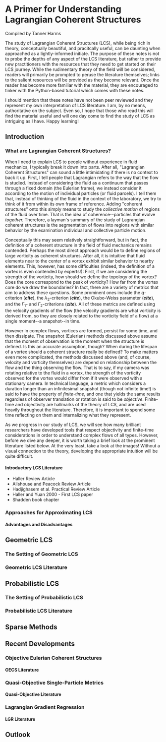 # A Primer for Understanding Lagrangian Coherent Structures

Compiled by Tanner Harms

The study of Lagrangian Coherent Structures (LCS), while being rich in theory, conceptually beautiful, and pracitcally useful, can be daunting when approached as a lightly-informed initiate.  The purpose of these notes is not to probe the depths of any aspect of the LCS literature, but rather to provide new practitioners with the resources that they need to get started on their LCS journey.   While the rudimentary theory of the field will be considered, readers will primarily be prompted to peruse the literature themselves; links to the salient resources will be provided as they become relevant. Once the reader has become more familiar with the material, they are encouraged to tinker with the Python-based tutorial which comes with these notes.

I should mention that these notes have not been peer reviewed and they represent my own interpretation of LCS literature.  I am, by no means, authoritative on the subject.  Even so, I hope that those who read this will find the material useful and will one day come to find the study of LCS as intriguing as I have.  Happy learning!

## Introduction

### What are Lagrangian Coherent Structures?

When I need to explain LCS to people without experience in fluid mechanics, I typically break it down into parts.  After all, "Lagrangian Coherent Structures" can sound a little intimidating if there is no context to back it up.  First, I tell people that Lagrangian refers to the way that the flow is studied.  Instead of considering the fluid as a continuum that passes through a fixed domain (the Eulerian frame), we instead consider it according to the motion of individual particles (or fluid parcels).  I tell them that, instead of thinking of the fluid in the context of the laboratory, we try to think of it from within its own frame of reference.  Adding "coherent structures" onto this simply means to study the *collective motion*  of regions of the fluid over time.  That is the idea of coherence--particles that evolve *together.*  Therefore, a layman's summary of the study of Lagrangian coherent structures is the segmentation of flows into regions with similar behavior by the examination individual and collective particle motion.

Conceptually this may seem relatively straightforward, but in fact, the definition of a coherent structure in the field of fluid mechanics remains contended.  Perhaps the most direct approach would be to define regions of large vorticity as coherent structures.  After all, it is intuitive that fluid elements near to the center of a vortex exhibit similar behavior to nearby elements.  This, however, has some difficulties (indeed, the definition of a vortex is even contended by experts!):  First, if we are considering the strength of the vorticity, how should we define the topology of the vortex?  Does the core correspond to the peak of vorticity?  How far from the vortex core do we draw the boundaries?  In fact, there are a variety of metrics that aim to address these questions.  Some prominent ones include the $q$-criterion (*****cite*****), the $\lambda_2$-criterion (***cite***), the Okubo-Weiss parameter (*****cite*****), and the $\Gamma_1$- and $\Gamma_2$-criterions (***cite***).  All of these metrics are defined using the velocity gradients of the flow (the velocity gradients are what vorticity is derived from, so they are closely related to the vorticity field of a flow) at a single moment--a snapshot--in time.

However in complex flows, vortices are formed, persist for some time, and then dissipate.  The snapshot (Eulerian) methods discussed above assume that the moment of observation is the moment when the structure is defined.  Is this an accurate assumption, though?  When during the lifespan of a vortex should a coherent structure really be defined?  To make matters even more complicated, the methods discussed above (and, of course, velocity and vorticity themselves) are depend on relationship between the flow and the thing observing the flow.  That is to say, if my camera was rotating relative to the fluid in a vortex, the strength of the vorticity observed for the vortex would differ from if it were observed with a stationary camera.  In technical language, a metric which considers a duration longer than an infinitesimal snapshot (though not infinite time!) is said to have the property of *finite-time*, and one that yields the same results regardless of observer translation or rotation is said to be *objective*.  Finite-time and objectivity are hallmarks of the theory of LCS, and are used heavily throughout the literature.  Therefore, it is important to spend some time reflecting on them and internalizing what they represent.

As we progress in our study of LCS, we will see how many brilliant researchers have developed tools that respect objectivity and finite-time considerations in order to understand complex flows of all types.  However, before we dive any deeper, it is worth taking a brief look at the prominent literature listed below.  At the very least, take a look at the images!  Without a visual connection to the theory, developing the appropriate intuition will be quite difficult.

#### Introductory LCS Literature

* Haller Review Article
* Allshouse and Peacock Review Article
* Hadjighasem et al. Practical Review Article
* Haller and Yuan 2000 - First LCS paper
* Shadden book chapter

### Approaches for Approximating LCS

#### Advantages and Disadvantages

## Geometric LCS

### The Setting of Geometric LCS

### Geometric LCS Literature

## Probabilistic LCS

### The Setting of Probabilistic LCS

### Probabilistic LCS Literature

## Sparse Methods

## Recent Developments

### Objective Eulerian Coherent Structures

#### OECS Literature

### Quasi-Objective Single-Particle Metrics

#### Quasi-Objective Literature

### Lagrangian Gradient Regression

#### LGR Literature

## Outlook
